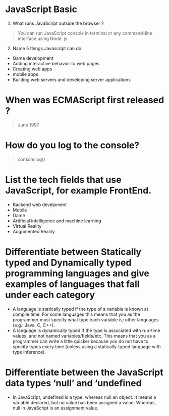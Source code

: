 # JavaScript Basic
1. What runs JavaScript outside the browser ?
>You can run JavaScript console in terminal or any command-line interface using Node. js
2. Name 5 things Javascript can do.
- Game development
- Adding interactive behavior to web pages
-  Creating web apps
-  mobile apps
-  Building web servers and developing server applications
# When was ECMAScript first released ?
 > June 1997
 #  How do you log to the console?
 > console.log()
 # List the tech fields that use JavaScript, for example FrontEnd.
 - Backend web develpment
 - Mobile
 - Game
 - Artificial intelligence and machine learning
 - Virtual Reality
 - Augumented Reality
 # Differentiate between Statically typed and Dynamically typed programming languages and give examples of languages that fall under each category

 - A language is statically typed if the type of a variable is known at compile time. For some languages this means that you as the programmer must specify what type each variable is; other languages (e.g.: Java, C, C++).
 - A language is dynamically typed if the type is associated with run-time values, and not named variables/fields/etc. This means that you as a programmer can write a little quicker because you do not have to specify types every time (unless using a statically-typed language with type inference).
 # Differentiate between the JavaScript data types ‘null’ and ‘undefined&nbsp;

 - In JavaScript, undefined is a type, whereas null an object. It means a variable declared, but no value has been assigned a value. Whereas, null in JavaScript is an assignment value.